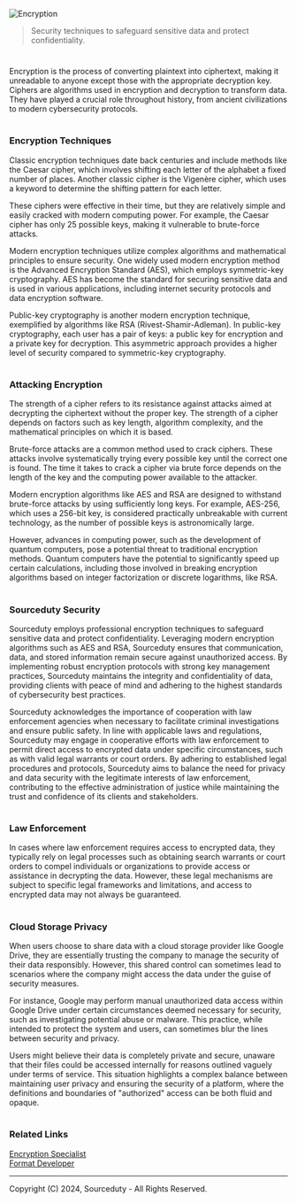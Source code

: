 ![Encryption](https://github.com/sourceduty/Encryption/assets/123030236/1f5e76e5-63ef-4953-bcff-62f93ebaf3dc)

> Security techniques to safeguard sensitive data and protect confidentiality.

#

Encryption is the process of converting plaintext into ciphertext, making it unreadable to anyone except those with the appropriate decryption key. Ciphers are algorithms used in encryption and decryption to transform data. They have played a crucial role throughout history, from ancient civilizations to modern cybersecurity protocols.

#
### Encryption Techniques

Classic encryption techniques date back centuries and include methods like the Caesar cipher, which involves shifting each letter of the alphabet a fixed number of places. Another classic cipher is the Vigenère cipher, which uses a keyword to determine the shifting pattern for each letter.

These ciphers were effective in their time, but they are relatively simple and easily cracked with modern computing power. For example, the Caesar cipher has only 25 possible keys, making it vulnerable to brute-force attacks.

Modern encryption techniques utilize complex algorithms and mathematical principles to ensure security. One widely used modern encryption method is the Advanced Encryption Standard (AES), which employs symmetric-key cryptography. AES has become the standard for securing sensitive data and is used in various applications, including internet security protocols and data encryption software.

Public-key cryptography is another modern encryption technique, exemplified by algorithms like RSA (Rivest-Shamir-Adleman). In public-key cryptography, each user has a pair of keys: a public key for encryption and a private key for decryption. This asymmetric approach provides a higher level of security compared to symmetric-key cryptography.

#
### Attacking Encryption

The strength of a cipher refers to its resistance against attacks aimed at decrypting the ciphertext without the proper key. The strength of a cipher depends on factors such as key length, algorithm complexity, and the mathematical principles on which it is based.

Brute-force attacks are a common method used to crack ciphers. These attacks involve systematically trying every possible key until the correct one is found. The time it takes to crack a cipher via brute force depends on the length of the key and the computing power available to the attacker.

Modern encryption algorithms like AES and RSA are designed to withstand brute-force attacks by using sufficiently long keys. For example, AES-256, which uses a 256-bit key, is considered practically unbreakable with current technology, as the number of possible keys is astronomically large.

However, advances in computing power, such as the development of quantum computers, pose a potential threat to traditional encryption methods. Quantum computers have the potential to significantly speed up certain calculations, including those involved in breaking encryption algorithms based on integer factorization or discrete logarithms, like RSA.

#
### Sourceduty Security

Sourceduty employs professional encryption techniques to safeguard sensitive data and protect confidentiality. Leveraging modern encryption algorithms such as AES and RSA, Sourceduty ensures that communication, data, and stored information remain secure against unauthorized access. By implementing robust encryption protocols with strong key management practices, Sourceduty maintains the integrity and confidentiality of data, providing clients with peace of mind and adhering to the highest standards of cybersecurity best practices.

Sourceduty acknowledges the importance of cooperation with law enforcement agencies when necessary to facilitate criminal investigations and ensure public safety. In line with applicable laws and regulations, Sourceduty may engage in cooperative efforts with law enforcement to permit direct access to encrypted data under specific circumstances, such as with valid legal warrants or court orders. By adhering to established legal procedures and protocols, Sourceduty aims to balance the need for privacy and data security with the legitimate interests of law enforcement, contributing to the effective administration of justice while maintaining the trust and confidence of its clients and stakeholders.

#
### Law Enforcement

In cases where law enforcement requires access to encrypted data, they typically rely on legal processes such as obtaining search warrants or court orders to compel individuals or organizations to provide access or assistance in decrypting the data. However, these legal mechanisms are subject to specific legal frameworks and limitations, and access to encrypted data may not always be guaranteed.

#
### Cloud Storage Privacy

When users choose to share data with a cloud storage provider like Google Drive, they are essentially trusting the company to manage the security of their data responsibly. However, this shared control can sometimes lead to scenarios where the company might access the data under the guise of security measures. 

For instance, Google may perform manual unauthorized data access within Google Drive under certain circumstances deemed necessary for security, such as investigating potential abuse or malware. This practice, while intended to protect the system and users, can sometimes blur the lines between security and privacy. 

Users might believe their data is completely private and secure, unaware that their files could be accessed internally for reasons outlined vaguely under terms of service. This situation highlights a complex balance between maintaining user privacy and ensuring the security of a platform, where the definitions and boundaries of "authorized" access can be both fluid and opaque.

#
### Related Links

[Encryption Specialist](https://chatgpt.com/g/g-AClVroVDs-encryption-specialist)
<br>
[Format Developer](https://github.com/sourceduty/Format_Developer)

***
Copyright (C) 2024, Sourceduty - All Rights Reserved.
